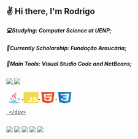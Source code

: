 <h2>✌️ Hi there, I'm Rodrigo</h2>
<h5>💻Studying: Computer Science at UENP; </h5>
<h5>🔭Currently Scholarship: Fundação Araucária; </h5>
<h5>🎒Main Tools: Visual Studio Code and NetBeans; </h5>

##
   <div>
      <a href="https://github.com/RodrigoYukio">
      <img height="165em" src="https://github-readme-stats.vercel.app/api?username=rodrigoyukio&show_icons=true&theme=dark&include_all_commits=true&count_private=true"/>
      <img height="165em" src="https://github-readme-stats.vercel.app/api/top-langs/?username=rodrigoyukio&layout=compact&langs_count=7&theme=dark"/>
   </div>
   <div style="display: inline_block"><br>
         <img align="center" alt="Rodrigo-Java" height="30" width="40" src="https://raw.githubusercontent.com/devicons/devicon/master/icons/java/java-original.svg">
         <img align="center" alt="Rodrigo-Js" height="30" width="40" src="https://raw.githubusercontent.com/devicons/devicon/master/icons/javascript/javascript-plain.svg">
         <img align="center" alt="Rodrigo-HTML" height="30" width="40" src="https://raw.githubusercontent.com/devicons/devicon/master/icons/html5/html5-original.svg">
         <img align="center" alt="Rodrigo-CSS" height="30" width="40" src="https://raw.githubusercontent.com/devicons/devicon/master/icons/css3/css3-original.svg">
         
     </div>
 
 ##
 
 <div>
    <a href="https://api.whatsapp.com/send?phone=5543988143910" target="_blank">
    <img src="https://img.shields.io/badge/WhatsApp-25D366?style=for-the-badge&logo=whatsapp&logoColor=white" target="_blank"></a>
    <a href="https://www.instagram.com/rys.rodrigo" target="_blank">
    <a href="https://www.facebook.com/Rys.Roodrigo/" target="_blank">
    <img src="https://img.shields.io/badge/Facebook-1877F2?style=for-the-badge&logo=facebook&logoColor=white" target="_blank"></a>
    <img src="https://img.shields.io/badge/-Instagram-%23E4405F?style=for-the-badge&logo=instagram&logoColor=white" target="_blank"></a>
    <a href = "rys.rodrigo@gmail.com">
    <img src="https://img.shields.io/badge/-Gmail-%23333?style=for-the-badge&logo=gmail&logoColor=white" target="_blank"></a>
    <a href="https://www.linkedin.com/in/rodrigo-yukio-787938191/" target="_blank">
    <img src="https://img.shields.io/badge/-LinkedIn-%230077B5?style=for-the-badge&logo=linkedin&logoColor=white" target="_blank"></a> 
</div>

